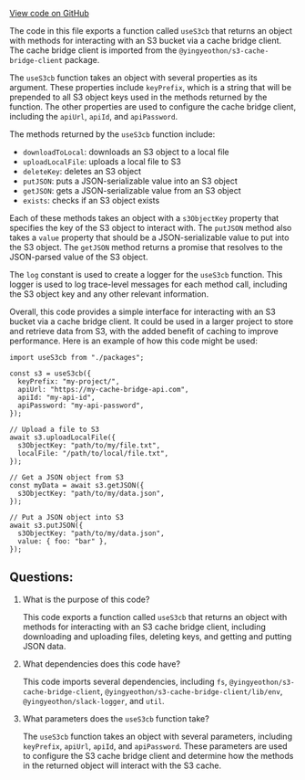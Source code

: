 [View code on GitHub](https://github.com/gaerongsalon/blog/aws/lib/useS3cb.ts)

The code in this file exports a function called `useS3cb` that returns an object with methods for interacting with an S3 bucket via a cache bridge client. The cache bridge client is imported from the `@yingyeothon/s3-cache-bridge-client` package. 

The `useS3cb` function takes an object with several properties as its argument. These properties include `keyPrefix`, which is a string that will be prepended to all S3 object keys used in the methods returned by the function. The other properties are used to configure the cache bridge client, including the `apiUrl`, `apiId`, and `apiPassword`.

The methods returned by the `useS3cb` function include:
- `downloadToLocal`: downloads an S3 object to a local file
- `uploadLocalFile`: uploads a local file to S3
- `deleteKey`: deletes an S3 object
- `putJSON`: puts a JSON-serializable value into an S3 object
- `getJSON`: gets a JSON-serializable value from an S3 object
- `exists`: checks if an S3 object exists

Each of these methods takes an object with a `s3ObjectKey` property that specifies the key of the S3 object to interact with. The `putJSON` method also takes a `value` property that should be a JSON-serializable value to put into the S3 object. The `getJSON` method returns a promise that resolves to the JSON-parsed value of the S3 object.

The `log` constant is used to create a logger for the `useS3cb` function. This logger is used to log trace-level messages for each method call, including the S3 object key and any other relevant information.

Overall, this code provides a simple interface for interacting with an S3 bucket via a cache bridge client. It could be used in a larger project to store and retrieve data from S3, with the added benefit of caching to improve performance. Here is an example of how this code might be used:

```
import useS3cb from "./packages";

const s3 = useS3cb({
  keyPrefix: "my-project/",
  apiUrl: "https://my-cache-bridge-api.com",
  apiId: "my-api-id",
  apiPassword: "my-api-password",
});

// Upload a file to S3
await s3.uploadLocalFile({
  s3ObjectKey: "path/to/my/file.txt",
  localFile: "/path/to/local/file.txt",
});

// Get a JSON object from S3
const myData = await s3.getJSON({
  s3ObjectKey: "path/to/my/data.json",
});

// Put a JSON object into S3
await s3.putJSON({
  s3ObjectKey: "path/to/my/data.json",
  value: { foo: "bar" },
});
```
## Questions: 
 1. What is the purpose of this code?
    
    This code exports a function called `useS3cb` that returns an object with methods for interacting with an S3 cache bridge client, including downloading and uploading files, deleting keys, and getting and putting JSON data.

2. What dependencies does this code have?
    
    This code imports several dependencies, including `fs`, `@yingyeothon/s3-cache-bridge-client`, `@yingyeothon/s3-cache-bridge-client/lib/env`, `@yingyeothon/slack-logger`, and `util`. 

3. What parameters does the `useS3cb` function take?
    
    The `useS3cb` function takes an object with several parameters, including `keyPrefix`, `apiUrl`, `apiId`, and `apiPassword`. These parameters are used to configure the S3 cache bridge client and determine how the methods in the returned object will interact with the S3 cache.